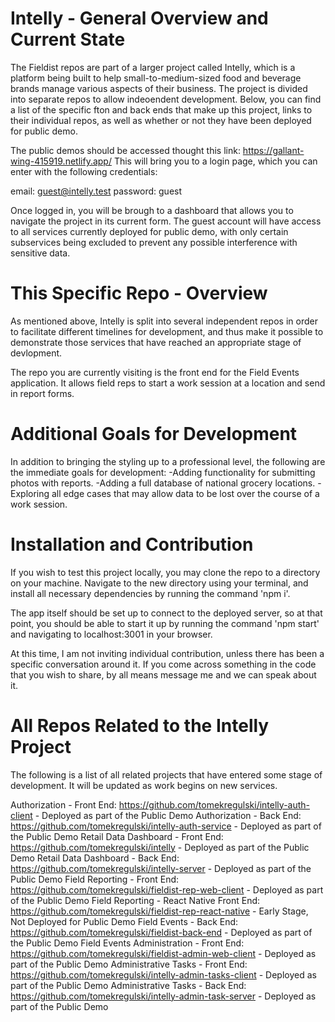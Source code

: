 # Intelly - General Overview and Current State

The Fieldist repos are part of a larger project called Intelly, which is a platform being built to help small-to-medium-sized food and beverage brands manage various aspects of their business. The project is divided into separate repos to allow indeoendent development. Below, you can find a list of the specific fton and back ends that make up this project, links to their individual repos, as well as whether or not they have been deployed for public demo.

The public demos should be accessed thought this link: https://gallant-wing-415919.netlify.app/
This will bring you to a login page, which you can enter with the following credentials:

email: guest@intelly.test
password: guest

Once logged in, you will be brough to a dashboard that allows you to navigate the project in its current form. The guest account will have access to all services currently deployed for public demo, with only certain subservices being excluded to prevent any possible interference with sensitive data.

# This Specific Repo - Overview

As mentioned above, Intelly is split into several independent repos in order to facilitate different timelines for development, and thus make it possible to demonstrate those services that have reached an appropriate stage of devlopment.

The repo you are currently visiting is the front end for the Field Events application. It allows field reps to start a work session at a location and send in report forms.

# Additional Goals for Development

In addition to bringing the styling up to a professional level, the following are the immediate goals for development:
-Adding functionality for submitting photos with reports.
-Adding a full database of national grocery locations.
-Exploring all edge cases that may allow data to be lost over the course of a work session.

# Installation and Contribution

If you wish to test this project locally, you may clone the repo to a directory on your machine. Navigate to the new directory using your terminal, and install all necessary dependencies by running the command 'npm i'.

The app itself should be set up to connect to the deployed server, so at that point, you should be able to start it up by running the command 'npm start' and navigating to localhost:3001 in your browser.

At this time, I am not inviting individual contribution, unless there has been a specific conversation around it. If you come across something in the code that you wish to share, by all means message me and we can speak about it.

# All Repos Related to the Intelly Project

The following is a list of all related projects that have entered some stage of development. It will be updated as work begins on new services.

Authorization - Front End: https://github.com/tomekregulski/intelly-auth-client - Deployed as part of the Public Demo
Authorization - Back End: https://github.com/tomekregulski/intelly-auth-service - Deployed as part of the Public Demo
Retail Data Dashboard - Front End: https://github.com/tomekregulski/intelly - Deployed as part of the Public Demo
Retail Data Dashboard - Back End: https://github.com/tomekregulski/intelly-server - Deployed as part of the Public Demo
Field Reporting - Front End: https://github.com/tomekregulski/fieldist-rep-web-client - Deployed as part of the Public Demo
Field Reporting - React Native Front End: https://github.com/tomekregulski/fieldist-rep-react-native - Early Stage, Not Deployed for Public Demo
Field Events - Back End: https://github.com/tomekregulski/fieldist-back-end - Deployed as part of the Public Demo
Field Events Administration - Front End: https://github.com/tomekregulski/fieldist-admin-web-client - Deployed as part of the Public Demo
Administrative Tasks - Front End: https://github.com/tomekregulski/intelly-admin-tasks-client - Deployed as part of the Public Demo
Administrative Tasks - Back End: https://github.com/tomekregulski/intelly-admin-task-server - Deployed as part of the Public Demo
